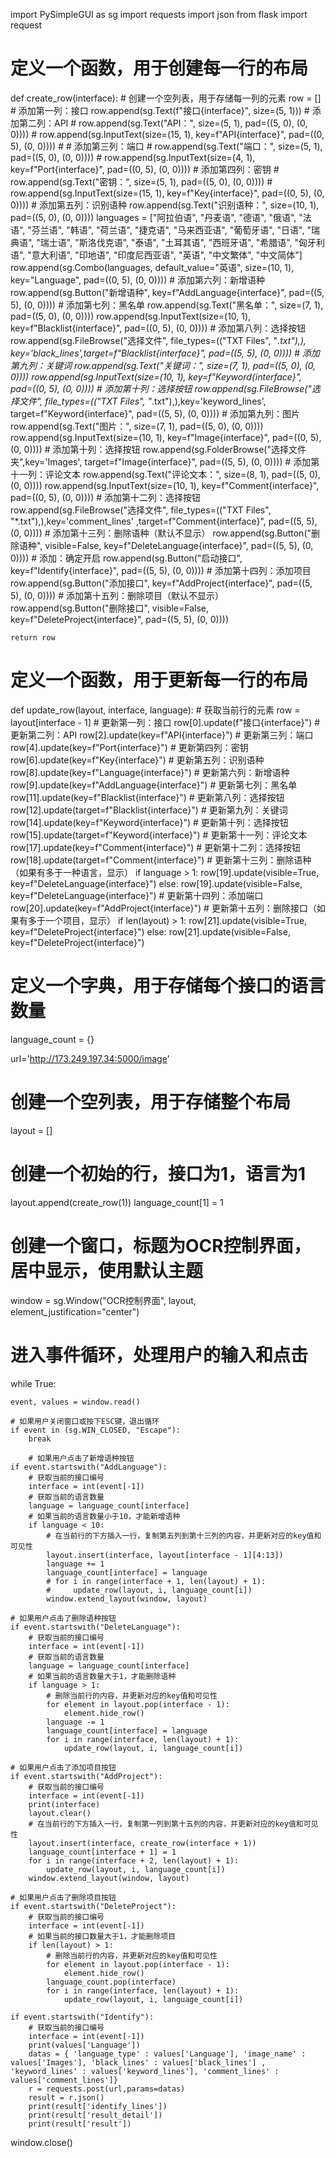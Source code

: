 import PySimpleGUI as sg
import requests
import json
from flask import request

# 定义一个函数，用于创建每一行的布局
def create_row(interface):
    # 创建一个空列表，用于存储每一列的元素
    row = []
    # 添加第一列：接口
    row.append(sg.Text(f"接口{interface}", size=(5, 1)))
    # 添加第二列：API
    # row.append(sg.Text("API：", size=(5, 1), pad=((5, 0), (0, 0))))
    # row.append(sg.InputText(size=(15, 1), key=f"API{interface}", pad=((0, 5), (0, 0))))
    # # 添加第三列：端口
    # row.append(sg.Text("端口：", size=(5, 1), pad=((5, 0), (0, 0))))
    # row.append(sg.InputText(size=(4, 1), key=f"Port{interface}", pad=((0, 5), (0, 0))))
    # 添加第四列：密钥
    # row.append(sg.Text("密钥：", size=(5, 1), pad=((5, 0), (0, 0))))
    # row.append(sg.InputText(size=(15, 1), key=f"Key{interface}", pad=((0, 5), (0, 0))))
    # 添加第五列：识别语种
    row.append(sg.Text("识别语种：", size=(10, 1), pad=((5, 0), (0, 0))))
    languages = ["阿拉伯语", "丹麦语", "德语", "俄语", "法语", "芬兰语", "韩语", "荷兰语", "捷克语", "马来西亚语", "葡萄牙语", "日语", "瑞典语", "瑞士语", "斯洛伐克语", "泰语", "土耳其语", "西班牙语", "希腊语", "匈牙利语", "意大利语", "印地语", "印度尼西亚语", "英语", "中文繁体", "中文简体"]
    row.append(sg.Combo(languages, default_value="英语", size=(10, 1), key="Language", pad=((0, 5), (0, 0))))
    # 添加第六列：新增语种
    row.append(sg.Button("新增语种", key=f"AddLanguage{interface}", pad=((5, 5), (0, 0))))
    # 添加第七列：黑名单
    row.append(sg.Text("黑名单：", size=(7, 1), pad=((5, 0), (0, 0))))
    row.append(sg.InputText(size=(10, 1), key=f"Blacklist{interface}", pad=((0, 5), (0, 0))))
    # 添加第八列：选择按钮
    row.append(sg.FileBrowse("选择文件", file_types=(("TXT Files", "*.txt"),), key='black_lines',target=f"Blacklist{interface}",
                             pad=((5, 5), (0, 0))))
    # 添加第九列：关键词
    row.append(sg.Text("关键词：", size=(7, 1), pad=((5, 0), (0, 0))))
    row.append(sg.InputText(size=(10, 1), key=f"Keyword{interface}", pad=((0, 5), (0, 0))))
    # 添加第十列：选择按钮
    row.append(sg.FileBrowse("选择文件", file_types=(("TXT Files", "*.txt"),),key='keyword_lines', target=f"Keyword{interface}",
                             pad=((5, 5), (0, 0))))
    # 添加第九列：图片
    row.append(sg.Text("图片：", size=(7, 1), pad=((5, 0), (0, 0))))
    row.append(sg.InputText(size=(10, 1), key=f"Image{interface}", pad=((0, 5), (0, 0))))
    # 添加第十列：选择按钮
    row.append(sg.FolderBrowse("选择文件夹",key='Images', target=f"Image{interface}",
                             pad=((5, 5), (0, 0))))
    # 添加第十一列：评论文本
    row.append(sg.Text("评论文本：", size=(8, 1), pad=((5, 0), (0, 0))))
    row.append(sg.InputText(size=(10, 1), key=f"Comment{interface}", pad=((0, 5), (0, 0))))
    # 添加第十二列：选择按钮
    row.append(sg.FileBrowse("选择文件", file_types=(("TXT Files", "*.txt"),),key='comment_lines' ,target=f"Comment{interface}",
                             pad=((5, 5), (0, 0))))
    # 添加第十三列：删除语种（默认不显示）
    row.append(sg.Button("删除语种", visible=False, key=f"DeleteLanguage{interface}", pad=((5, 5), (0, 0))))
    # 添加：确定开启
    row.append(sg.Button("启动接口", key=f"Identify{interface}", pad=((5, 5), (0, 0))))
    # 添加第十四列：添加项目
    row.append(sg.Button("添加接口", key=f"AddProject{interface}", pad=((5, 5), (0, 0))))
    # 添加第十五列：删除项目（默认不显示）
    row.append(sg.Button("删除接口", visible=False, key=f"DeleteProject{interface}", pad=((5, 5), (0, 0))))

    return row


# 定义一个函数，用于更新每一行的布局
def update_row(layout, interface, language):
    # 获取当前行的元素
    row = layout[interface - 1]
    # 更新第一列：接口
    row[0].update(f"接口{interface}")
    # 更新第二列：API
    row[2].update(key=f"API{interface}")
    # 更新第三列：端口
    row[4].update(key=f"Port{interface}")
    # 更新第四列：密钥
    row[6].update(key=f"Key{interface}")
    # 更新第五列：识别语种
    row[8].update(key=f"Language{interface}")
    # 更新第六列：新增语种
    row[9].update(key=f"AddLanguage{interface}")
    # 更新第七列：黑名单
    row[11].update(key=f"Blacklist{interface}")
    # 更新第八列：选择按钮
    row[12].update(target=f"Blacklist{interface}")
    # 更新第九列：关键词
    row[14].update(key=f"Keyword{interface}")
    # 更新第十列：选择按钮
    row[15].update(target=f"Keyword{interface}")
    # 更新第十一列：评论文本
    row[17].update(key=f"Comment{interface}")
    # 更新第十二列：选择按钮
    row[18].update(target=f"Comment{interface}")
    # 更新第十三列：删除语种（如果有多于一种语言，显示）
    if language > 1:
        row[19].update(visible=True, key=f"DeleteLanguage{interface}")
    else:
        row[19].update(visible=False, key=f"DeleteLanguage{interface}")
    # 更新第十四列：添加端口
    row[20].update(key=f"AddProject{interface}")
    # 更新第十五列：删除接口（如果有多于一个项目，显示）
    if len(layout) > 1:
        row[21].update(visible=True, key=f"DeleteProject{interface}")
    else:
        row[21].update(visible=False, key=f"DeleteProject{interface}")


# 定义一个字典，用于存储每个接口的语言数量
language_count = {}

url='http://173.249.197.34:5000/image'

# 创建一个空列表，用于存储整个布局
layout = []

# 创建一个初始的行，接口为1，语言为1
layout.append(create_row(1))
language_count[1] = 1

# 创建一个窗口，标题为OCR控制界面，居中显示，使用默认主题
window = sg.Window("OCR控制界面", layout, element_justification="center")

# 进入事件循环，处理用户的输入和点击
while True:

    event, values = window.read()

    # 如果用户关闭窗口或按下ESC键，退出循环
    if event in (sg.WIN_CLOSED, "Escape"):
        break

        # 如果用户点击了新增语种按钮
    if event.startswith("AddLanguage"):
        # 获取当前的接口编号
        interface = int(event[-1])
        # 获取当前的语言数量
        language = language_count[interface]
        # 如果当前的语言数量小于10，才能新增语种
        if language < 10:
            # 在当前行的下方插入一行，复制第五列到第十三列的内容，并更新对应的key值和可见性
            layout.insert(interface, layout[interface - 1][4:13])
            language += 1
            language_count[interface] = language
            # for i in range(interface + 1, len(layout) + 1):
            #     update_row(layout, i, language_count[i])
            window.extend_layout(window, layout)

    # 如果用户点击了删除语种按钮
    if event.startswith("DeleteLanguage"):
        # 获取当前的接口编号
        interface = int(event[-1])
        # 获取当前的语言数量
        language = language_count[interface]
        # 如果当前的语言数量大于1，才能删除语种
        if language > 1:
            # 删除当前行的内容，并更新对应的key值和可见性
            for element in layout.pop(interface - 1):
                element.hide_row()
            language -= 1
            language_count[interface] = language
            for i in range(interface, len(layout) + 1):
                update_row(layout, i, language_count[i])

    # 如果用户点击了添加项目按钮
    if event.startswith("AddProject"):
        # 获取当前的接口编号
        interface = int(event[-1])
        print(interface)
        layout.clear()
        # 在当前行的下方插入一行，复制第一列到第十五列的内容，并更新对应的key值和可见性
        layout.insert(interface, create_row(interface + 1))
        language_count[interface + 1] = 1
        for i in range(interface + 2, len(layout) + 1):
            update_row(layout, i, language_count[i])
        window.extend_layout(window, layout)

    # 如果用户点击了删除项目按钮
    if event.startswith("DeleteProject"):
        # 获取当前的接口编号
        interface = int(event[-1])
        # 如果当前的接口数量大于1，才能删除项目
        if len(layout) > 1:
            # 删除当前行的内容，并更新对应的key值和可见性
            for element in layout.pop(interface - 1):
                element.hide_row()
            language_count.pop(interface)
            for i in range(interface, len(layout) + 1):
                update_row(layout, i, language_count[i])

    if event.startswith("Identify"):
        # 获取当前的接口编号
        interface = int(event[-1])
        print(values['Language'])
        datas = { 'language_type' : values['Language'], 'image_name' : values['Images'], 'black_lines' : values['black_lines'] , 'keyword_lines' : values['keyword_lines'], 'comment_lines' : values['comment_lines']}
        r = requests.post(url,params=datas)
        result = r.json()
        print(result['identify_lines'])
        print(result['result_detail'])
        print(result['result'])
window.close()
